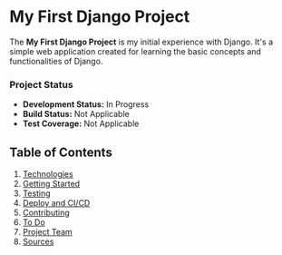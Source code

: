 # My First Django Project


The **My First Django Project** is my initial experience with Django. It's a simple web application created for learning the basic concepts and functionalities of Django.


### Project Status
- **Development Status:** In Progress
- **Build Status:** Not Applicable
- **Test Coverage:** Not Applicable


## Table of Contents
1. [Technologies](#technologies)
2. [Getting Started](#getting-started)
3. [Testing](#testing)
4. [Deploy and CI/CD](#deploy-and-cicd)
5. [Contributing](#contributing)
6. [To Do](#to-do)
7. [Project Team](#project-team)
8. [Sources](#sources)
